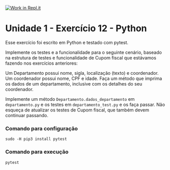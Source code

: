 [![Work in Repl.it](https://classroom.github.com/assets/work-in-replit-14baed9a392b3a25080506f3b7b6d57f295ec2978f6f33ec97e36a161684cbe9.svg)](https://classroom.github.com/online_ide?assignment_repo_id=3316035&assignment_repo_type=AssignmentRepo)
# Unidade 1 - Exercício 12 - Python
Esse exercício foi escrito em Python e testado com pytest.

Implemente os testes e a funcionalidade para o seguinte cenário, baseado na estrutura de testes e funcionalidade de Cupom fiscal que estávamos fazendo nos exercícios anteriores:

Um Departamento possui nome, sigla, localização (texto) e coordenador. Um coordenador possui nome, CPF e idade. Faça um método que imprima os dados de um departamento, inclusive com os detalhes do seu coordenador.

Implemente um método `Departamento.dados_departamento` em `departamento.py` e os testes em `departamento_test.py` e os faça passar. Não esqueça de atualizar os testes de Cupom fiscal, que também devem continuar passando.

### Comando para configuração
`sudo -H pip3 install pytest`

### Comando para execução
`pytest`
